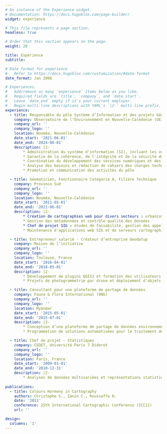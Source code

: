 ```yaml
---
# An instance of the Experience widget.
# Documentation: https://docs.hugoblox.com/page-builder/
widget: experience

# This file represents a page section.
headless: true

# Order that this section appears on the page.
weight: 20

title: Experience
subtitle:

# Date format for experience
#   Refer to https://docs.hugoblox.com/customization/#date-format
date_format: Jan 2006

# Experiences.
#   Add/remove as many `experience` items below as you like.
#   Required fields are `title`, `company`, and `date_start`.
#   Leave `date_end` empty if it's your current employer.
#   Begin multi-line descriptions with YAML's `|2-` multi-line prefix.
experience:
  - title: Responsable du pôle Système d’Information et des projets Géomatiques
    company: Observatoire de l'Environnement en Nouvelle-Calédonie (OEIL)
    company_url: ''
    company_logo: ''
    location: Nouméa, Nouvelle-Calédonie
    date_start: '2021-06-01'
    date_end: '2024-08-01'
    description: |2-
        * Administration du système d'information (SI), incluant les volets décisionnels et géographiques
        * Garantie de la cohérence, de l'intégrité et de la sécurité du SI
        * Coordination du développement des services numériques et des données
        * Analyse des besoins et rédaction de cahiers des charges techniques
        * Promotion et communication des activités du pôle

  - title: Géomaticien, Fonctionnaire Catégorie A, Filière Technique
    company: Province Sud
    company_url: ''
    company_logo: ''
    location: Nouméa, Nouvelle-Calédonie
    date_start: '2011-05-01'
    date_end: '2021-06-01'
    description: |2-
        * Création de cartographies web pour divers secteurs : urbanisme, environnement, santé, etc.
        * Gestion des métadonnées et contrôle qualité des données
        * Chef de projet SIG : études de faisabilité, gestion des appels d'offres
        * Maintenance d'applications web SIG et de serveurs cartographiques

  - title: Entrepreneur salarié - Créateur d’entreprise Geodatup
    company: Maison de l'initiative
    company_url: ''
    company_logo: ''
    location: Toulouse, France
    date_start: '2016-04-01'
    date_end: '2018-05-01'
    description: |2-
        * Développement de plugins QGIS3 et formation des utilisateurs
        * Projets de photogrammétrie par drone et déploiement d'objets connectés (IoT)

  - title: Consultant pour une plateforme de partage de données
    company: Fauna & Flora International (ONG)
    company_url: ''
    company_logo: ''
    location: Myanmar
    date_start: '2015-05-01'
    date_end: '2015-07-01'
    description: |2-
        * Conception d’une plateforme de partage de données environnementales
        * Programmation de solutions automatisées pour le traitement de données spatiales

  - title: Chef de projet - Statistiques
    company: CEDET, Université Paris 7 Diderot
    company_url: ''
    company_logo: ''
    location: Paris, France
    date_start: '2009-01-01'
    date_end: '2010-12-31'
    description: |2-
        * Analyses de données multivariées et représentations statistiques
  
publications:
  - title: Colours Harmony in Cartography
    authors: Christophe S., Zanin C., Roussaffa H.
    date: '2011'
    conference: 25th International Cartographic Conference (ICC11)
    url: ''

design:
  columns: '1'
---
```

